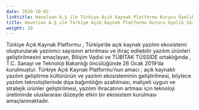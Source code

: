 ```yaml
---
date: 2020-10-02
linktitle: Havelsan A.Ş ile Türkiye Açık Kaynak Platformu Kurucu Üyelik Sözleşmesi imzalandı
title: Havelsan A.Ş ile Türkiye Açık Kaynak Platformu Kurucu Üyelik Sözleşmesi imzalandı
weight: 10
---
```


Türkiye Açık Kaynak Platformu ; Türkiye’de açık kaynak yazılım ekosistemi oluşturularak yazılımcı sayısının artırılması ve ihraç edilebilir yazılım ürünleri geliştirilmesini amaçlayan, Bilişim Vadisi ve TÜBİTAK TÜSSİDE ortaklığında , T.C. Sanayi ve Teknoloji Bakanlığı öncülüğünde 26 Ocak 2019’da kurulmuştur. Türkiye Açık Kaynak Platformu’nun amacı ; açık kaynaklı yazılım geliştirme kültürünün ve yazılım ekosisteminin geliştirilmesi, böylece yazılım teknolojilerinde dışa bağımlılığın azaltılması, maliyeti uygun ve stratejik ürünler geliştirilmesi, yazılım ihracatının artması için teknoloji üretiminde uluslararası düzeyde etkin bir ekosistem kurulması amaçlanmaktadır.